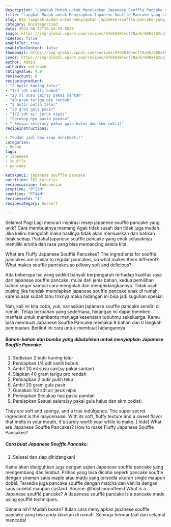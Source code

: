 ```yaml
---
description: "Langkah Mudah untuk Menyiapkan Japanese Souffle Pancake yang Lezat Sekali"
title: "Langkah Mudah untuk Menyiapkan Japanese Souffle Pancake yang Lezat Sekali"
slug: 816-langkah-mudah-untuk-menyiapkan-japanese-souffle-pancake-yang-lezat-sekali
category: Uncategorized
date: 2023-06-17T10:54:28.083Z
image: https://img-global.cpcdn.com/recipes/87e0b384ecf78ad5/680x482cq70/japanese-souffle-pancake-foto-resep-utama.jpg
hideToc: false
enableToc: true
enableTocContent: false
thumbnail: https://img-global.cpcdn.com/recipes/87e0b384ecf78ad5/680x482cq70/japanese-souffle-pancake-foto-resep-utama.jpg
cover: https://img-global.cpcdn.com/recipes/87e0b384ecf78ad5/680x482cq70/japanese-souffle-pancake-foto-resep-utama.jpg
author: Admin
authorAv: notfound
ratingvalue: 4.9
reviewcount: 8
recipeingredient:
- "2 butir kuning telur"
- "1/4 sdt vanili bubuk"
- "20 ml susu cairsy pakai santan"
- "40 gram terigu pro rendah"
- "2 butir putih telur"
- "20 gram gula pasir"
- "1/2 sdt air jeruk nipis"
- "Secukup nya pasta pandan"
- " Sesuai selerasy pakai gula halus dan skm coklat"
recipeinstructions:

- "Sudah jadi dan siap dinikmati!"
categories:
- Resep
tags:
- japanese
- souffle
- pancake

katakunci: japanese souffle pancake 
nutrition: 162 calories
recipecuisine: Indonesian
preptime: "PT13M"
cooktime: "PT44M"
recipeyield: "4"
recipecategory: Dessert

---
```



Selamat Pagi Lagi mencari inspirasi resep japanese souffle pancake yang unik? Cara membuatnya memang Agak tidak susah dan tidak juga mudah. Jika keliru mengolah maka hasilnya tidak akan memuaskan dan bahkan tidak sedap. Padahal japanese souffle pancake yang enak selayaknya memiliki aroma dan rasa yang bisa memancing selera kita.


What are Fluffy Japanese Soufflé Pancakes? The ingredients for soufflé pancakes are similar to regular pancakes, so what makes them different? What makes soufflé pancakes so pillowy soft and delicious?

Ada beberapa hal yang sedikit banyak berpengaruh terhadap kualitas rasa dari japanese souffle pancake, mulai dari jenis bahan, kedua pemilihan bahan segar sampai cara mengolah dan menghidangkannya. Tidak usah pusing jika hendak menyiapkan japanese souffle pancake enak di rumah, karena asal sudah tahu triknya maka hidangan ini bisa jadi suguhan spesial.


Nah, kali ini kita coba, yuk, variasikan japanese souffle pancake sendiri di rumah. Tetap berbahan yang sederhana, hidangan ini dapat memberi manfaat untuk membantu menjaga kesehatan tubuhmu sekeluarga. Kamu bisa membuat Japanese Souffle Pancake memakai 9 bahan dan 0 langkah pembuatan. Berikut ini cara untuk membuat hidangannya.

<!--inarticleads1-->

##### Bahan-bahan dan bumbu yang dibutuhkan untuk menyiapkan Japanese Souffle Pancake:

1. Sediakan 2 butir kuning telur
1. Persiapkan 1/4 sdt vanili bubuk
1. Ambil 20 ml susu cair(sy pakai santan)
1. Siapkan 40 gram terigu pro rendah
1. Persiapkan 2 butir putih telur
1. Ambil 20 gram gula pasir
1. Gunakan 1/2 sdt air jeruk nipis
1. Persiapkan Secukup nya pasta pandan
1. Persiapkan  Sesuai selera(sy pakai gula halus dan skm coklat)


They are soft and spongy, and a true indulgence. The super secret ingredient is the mayonnaise. With its soft, fluffy texture and a sweet flavor that melts in your mouth, it&#39;s surely worth your while to make. [ hide] What are Japanese Souffle Pancakes? How to make Fluffy Japanese Souffle Pancakes? 

<!--inarticleads2-->

##### Cara buat Japanese Souffle Pancake:


1. Selesai dan siap dihidangkan!

Kamu akan disuguhkan juga dengan sajian Japanese souffle pancake yang mengembang dan lembut. Pilihan yang bisa dicoba seperti pancake souffle dengan siraman saus maple atau madu yang tersedia ukuran single maupun dobel. Tersedia juga pancake souffle dengan matcha dan vanilla dengan saus cokelat maupun custard. Source: @hoshinocoffeeid What is a Japanese soufflé pancake? A Japanese soufflé pancake is a pancake made using soufflé techniques. 

Gimana nih? Mudah bukan? Itulah cara menyiapkan japanese souffle pancake yang bisa anda lakukan di rumah. Semoga bermanfaat dan selamat mencoba!
